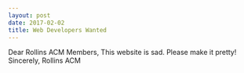 ```yaml
---
layout: post
date: 2017-02-02
title: Web Developers Wanted
---
```


Dear Rollins ACM Members,
This website is sad. Please make it pretty!
Sincerely,
      Rollins ACM
